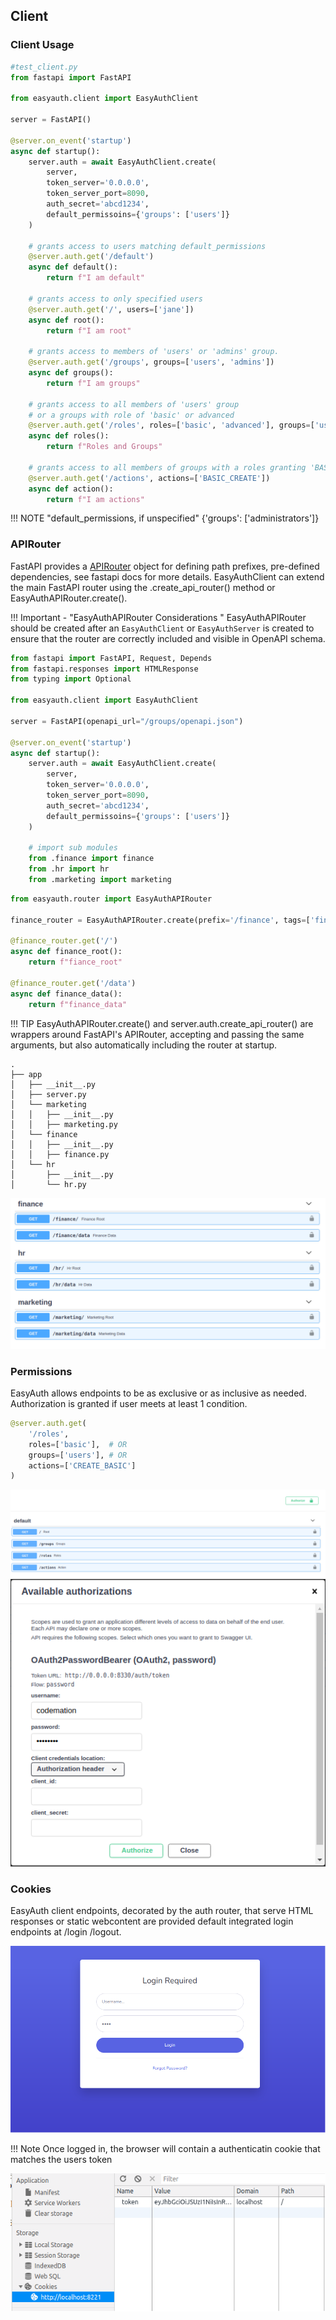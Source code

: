 ## Client

### Client Usage

```python
#test_client.py
from fastapi import FastAPI

from easyauth.client import EasyAuthClient

server = FastAPI()

@server.on_event('startup')
async def startup():
    server.auth = await EasyAuthClient.create(
        server,
        token_server='0.0.0.0',
        token_server_port=8090,
        auth_secret='abcd1234',
        default_permissoins={'groups': ['users']}
    )

    # grants access to users matching default_permissions
    @server.auth.get('/default')
    async def default():
        return f"I am default"

    # grants access to only specified users
    @server.auth.get('/', users=['jane'])
    async def root():
        return f"I am root"
    
    # grants access to members of 'users' or 'admins' group.
    @server.auth.get('/groups', groups=['users', 'admins'])
    async def groups():
        return f"I am groups"
    
    # grants access to all members of 'users' group 
    # or a groups with role of 'basic' or advanced
    @server.auth.get('/roles', roles=['basic', 'advanced'], groups=['users'])
    async def roles():
        return f"Roles and Groups"

    # grants access to all members of groups with a roles granting 'BASIC_CREATE'
    @server.auth.get('/actions', actions=['BASIC_CREATE'])
    async def action():
        return f"I am actions"
```
!!! NOTE "default_permissions, if unspecified"
    {'groups': ['administrators']}

### APIRouter
FastAPI provides a [APIRouter](https://fastapi.tiangolo.com/tutorial/bigger-applications/?h=apirouter#apirouter) object for defining path prefixes, pre-defined dependencies, see fastapi docs for more details. EasyAuthClient can extend the main FastAPI router using the .create_api_router() method or EasyAuthAPIRouter.create(). 

!!! Important - "EasyAuthAPIRouter Considerations "
    EasyAuthAPIRouter should be created after an `EasyAuthClient` or `EasyAuthServer` is created to ensure that the router are correctly included and visible in OpenAPI schema.  

```python
from fastapi import FastAPI, Request, Depends
from fastapi.responses import HTMLResponse
from typing import Optional

from easyauth.client import EasyAuthClient

server = FastAPI(openapi_url="/groups/openapi.json")

@server.on_event('startup')
async def startup():
    server.auth = await EasyAuthClient.create(
        server,
        token_server='0.0.0.0',
        token_server_port=8090,
        auth_secret='abcd1234',
        default_permissoins={'groups': ['users']}
    )

    # import sub modules
    from .finance import finance
    from .hr import hr
    from .marketing import marketing
```

```python
from easyauth.router import EasyAuthAPIRouter

finance_router = EasyAuthAPIRouter.create(prefix='/finance', tags=['finance'])

@finance_router.get('/')
async def finance_root():
    return f"fiance_root"

@finance_router.get('/data')
async def finance_data():
    return f"finance_data"

```
!!! TIP
    EasyAuthAPIRouter.create() and server.auth.create_api_router() are wrappers around FastAPI's APIRouter, accepting and passing the same arguments, but also automatically including the router at startup.

```
.
├── app
│   ├── __init__.py
│   ├── server.py
│   └── marketing
│   │   ├── __init__.py
│   │   ├── marketing.py
│   └── finance
│   │   ├── __init__.py
│   │   ├── finance.py
│   └── hr
│       ├── __init__.py
│       └── hr.py
```

![](images/easyauthclient-apirouter.png)

### Permissions
EasyAuth allows endpoints to be as exclusive or as inclusive as needed. Authorization is granted if user meets at least 1 condition. 
```python
@server.auth.get(
    '/roles', 
    roles=['basic'],  # OR
    groups=['users'], # OR
    actions=['CREATE_BASIC'] 
)
```

![](images/client.png)
![](images/OAuth.png)

### Cookies
EasyAuth client endpoints, decorated by the auth router, that serve HTML responses or static webcontent are provided default integrated login endpoints at /login /logout.

![](images/login.png)


!!! Note
    Once logged in, the browser will contain a authenticatin cookie that matches the users token

![](images/cookie.png)
